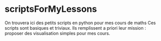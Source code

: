 # scriptsForMyLessons
On trouvera ici des petits scripts en python pour mes cours de maths 
Ces scripts sont basiques et triviaux. Ils remplissent a priori leur mission : proposer des visualisation simples pour mes cours. 
